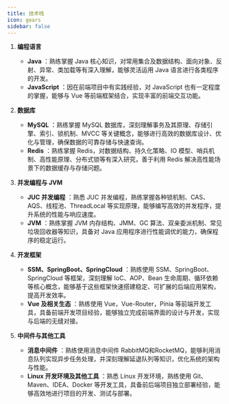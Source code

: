 ```yaml
---
title: 技术栈
icon: gears
sidebar: false
---
```

1. **编程语言**

    * **Java** ：熟练掌握 Java 核心知识，对常用集合及数据结构、面向对象、反射、异常、类加载等有深入理解，能够灵活运用 Java 语言进行各类程序的开发。
    * **JavaScript** ：因在前端项目中有实践经验，对 JavaScript 也有一定程度的掌握，能够与 Vue 等前端框架结合，实现丰富的前端交互功能。

2. **数据库**

    * **MySQL** ：熟练掌握 MySQL 数据库，深刻理解事务及其原理、存储引擎、索引、锁机制、MVCC 等关键概念，能够进行高效的数据库设计、优化与管理，确保数据的可靠存储与快速查询。
    * **Redis** ：熟练掌握 Redis，对数据结构、持久化策略、IO 模型、哨兵机制、高性能原理、分布式锁等有深入研究，善于利用 Redis 解决高性能场景下的数据缓存与存储问题。

3. **并发编程与 JVM**

    * **JUC 并发编程** ：熟悉 JUC 并发编程，熟练掌握各种锁机制、CAS、AQS、线程池、ThreadLocal 等实现原理，能够编写高效的并发程序，提升系统的性能与响应速度。
    * **JVM** ：熟练掌握 JVM 内存结构、JMM、GC 算法、双亲委派机制、常见垃圾回收器等知识，具备对 Java 应用程序进行性能调优的能力，确保程序的稳定运行。

4. **开发框架**

    * **SSM、SpringBoot、SpringCloud** ：熟练使用 SSM、SpringBoot、SpringCloud 等框架，深刻理解 IoC、AOP、Bean 生命周期、循环依赖等核心概念，能够基于这些框架快速搭建稳定、可扩展的后端应用架构，提高开发效率。
    * **Vue 及相关生态** ：熟练使用 Vue，Vue-Router，Pinia 等前端开发工具，具备前端开发项目经验，能够独立完成前端界面的设计与开发，实现与后端的无缝对接。

5. **中间件与其他工具**

    * **消息中间件** ：熟练使用消息中间件 RabbitMQ和RocketMQ，能够利用消息队列实现异步任务处理，并深刻理解延退队列等知识，优化系统的架构与性能。
    * **Linux 开发环境及其他工具** ：熟悉 Linux 开发环境，熟练使用 Git、Maven、IDEA、Docker 等开发工具，具备前后端项目独立部署经验，能够高效地进行项目的开发、测试与部署。
